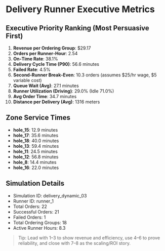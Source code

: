 # Delivery Runner Executive Metrics

## Executive Priority Ranking (Most Persuasive First)
1. **Revenue per Ordering Group**: $29.17
2. **Orders per Runner‑Hour**: 2.54
3. **On‑Time Rate**: 38.1%
4. **Delivery Cycle Time (P90)**: 56.6 minutes
5. **Failed Rate**: 4.5%
6. **Second‑Runner Break‑Even**: 10.3 orders (assumes $25/hr wage, $5 variable cost)
7. **Queue Wait (Avg)**: 27.1 minutes
8. **Runner Utilization (Driving)**: 29.0% (Idle 71.0%)
9. **Avg Order Time**: 34.7 minutes
10. **Distance per Delivery (Avg)**: 1316 meters

## Zone Service Times
- **hole_15**: 12.9 minutes
- **hole_17**: 35.6 minutes
- **hole_18**: 40.0 minutes
- **hole_13**: 59.4 minutes
- **hole_11**: 24.5 minutes
- **hole_12**: 56.8 minutes
- **hole_8**: 14.4 minutes
- **hole_16**: 22.0 minutes


## Simulation Details
- Simulation ID: delivery_dynamic_03
- Runner ID: runner_1
- Total Orders: 22
- Successful Orders: 21
- Failed Orders: 1
- Total Ordering Groups: 18
- Active Runner Hours: 8.3

> Tip: Lead with 1–3 to show revenue and efficiency, use 4–6 to prove reliability, and close with 7–8 as the scaling/ROI story.
